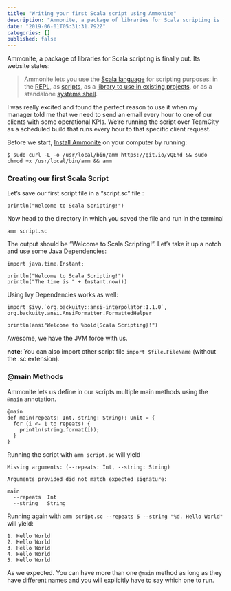 ```yaml
---
title: "Writing your first Scala script using Ammonite"
description: "Ammonite, a package of libraries for Scala scripting is finally out. Its website states:"
date: "2019-06-01T05:31:31.792Z"
categories: []
published: false
---
```


Ammonite, a package of libraries for Scala scripting is finally out. Its website states: 

> Ammonite lets you use the [Scala language](https://www.scala-lang.org/) for scripting purposes: in the [REPL](http://ammonite.io/#Ammonite-REPL), as [scripts](http://ammonite.io/#ScalaScripts), as a [library to use in existing projects](http://ammonite.io/#Ammonite-Ops), or as a standalone [systems shell](http://ammonite.io/#Ammonite-Shell).

I was really excited and found the perfect reason to use it when my manager told me that we need to send an email every hour to one of our clients with some operational KPIs. We’re running the script over TeamCity as a scheduled build that runs every hour to that specific client request.

Before we start, [Install Ammonite](http://ammonite.io/#Ammonite-REPL) on your computer by running: 

```
$ sudo curl -L -o /usr/local/bin/amm https://git.io/vQEhd && sudo chmod +x /usr/local/bin/amm && amm
```

### Creating our first Scala Script

Let’s save our first script file in a “script.sc” file : 

```
println("Welcome to Scala Scripting!")
```

Now head to the directory in which you saved the file and run in the terminal

```
amm script.sc
```

The output should be “Welcome to Scala Scripting!”. Let’s take it up a notch and use some Java Dependencies: 

```
import java.time.Instant;

println("Welcome to Scala Scripting!")
println("The time is " + Instant.now())
```

Using Ivy Dependencies works as well: 

```
import $ivy.`org.backuity::ansi-interpolator:1.1.0`, org.backuity.ansi.AnsiFormatter.FormattedHelper

println(ansi"Welcome to %bold{Scala Scripting}!")
```

Awesome, we have the JVM force with us. 

**note**: You can also import other script file `import $file.FileName` (without the .sc extension).

### @main Methods

Ammonite lets us define in our scripts multiple main methods using the `@main` annotation.

```
@main
def main(repeats: Int, string: String): Unit = {
  for (i <- 1 to repeats) {
    println(string.format(i));
  }
}
```

Running the script with `amm script.sc` will yield

```
Missing arguments: (--repeats: Int, --string: String)

Arguments provided did not match expected signature:

main
  --repeats  Int
  --string   String
```

Running again with `amm script.sc --repeats 5 --string "%d. Hello World"` will yield: 

```
1. Hello World
2. Hello World
3. Hello World
4. Hello World
5. Hello World
```

As we expected. You can have more than one `@main` method as long as they have different names and you will explicitly have to say which one to run.